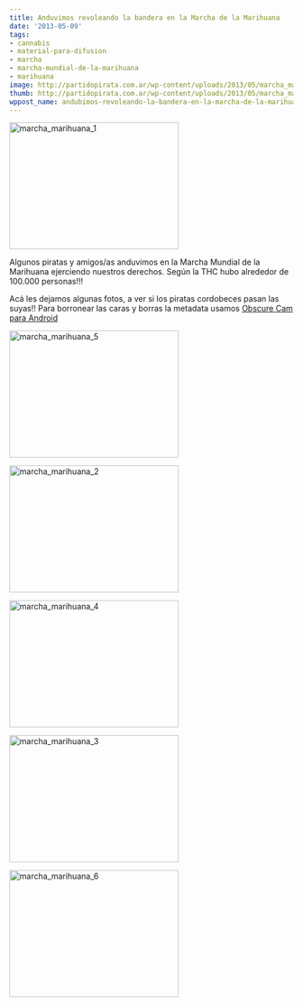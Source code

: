 ```yaml
---
title: Anduvimos revoleando la bandera en la Marcha de la Marihuana
date: '2013-05-09'
tags:
- cannabis
- material-para-difusion
- marcha
- marcha-mundial-de-la-marihuana
- marihuana
image: http://partidopirata.com.ar/wp-content/uploads/2013/05/marcha_marihuana_1.jpg
thumb: http://partidopirata.com.ar/wp-content/uploads/2013/05/marcha_marihuana_1-150x150.jpg
wppost_name: andubimos-revoleando-la-bandera-en-la-marcha-de-la-marihuana
---
```


<a href="http://partidopirata.com.ar/wp-content/uploads/2013/05/marcha_marihuana_1.jpg"><img src="http://partidopirata.com.ar/wp-content/uploads/2013/05/marcha_marihuana_1-300x225.jpg" alt="marcha_marihuana_1" width="300" height="225" class="alignright size-medium wp-image-9139" /></a>

Algunos piratas y amigos/as anduvimos en la Marcha Mundial de la Marihuana ejerciendo nuestros derechos. Según la THC hubo alrededor de 100.000 personas!!!

Acá les dejamos algunas fotos, a ver si los piratas cordobeces pasan las suyas!! Para borronear las caras y borras la metadata usamos <a href="http://guardianproject.info/apps/" target="_blank">Obscure Cam para Android</a>

<a href="http://partidopirata.com.ar/wp-content/uploads/2013/05/marcha_marihuana_5.jpg"><img src="http://partidopirata.com.ar/wp-content/uploads/2013/05/marcha_marihuana_5-300x225.jpg" alt="marcha_marihuana_5" width="300" height="225" class="alignleft size-medium wp-image-9140" /></a>

<a href="http://partidopirata.com.ar/wp-content/uploads/2013/05/marcha_marihuana_2.jpg"><img src="http://partidopirata.com.ar/wp-content/uploads/2013/05/marcha_marihuana_2-300x225.jpg" alt="marcha_marihuana_2" width="300" height="225" class="alignright size-medium wp-image-9141" /></a>

<a href="http://partidopirata.com.ar/wp-content/uploads/2013/05/marcha_marihuana_4.jpg"><img src="http://partidopirata.com.ar/wp-content/uploads/2013/05/marcha_marihuana_4-300x225.jpg" alt="marcha_marihuana_4" width="300" height="225" class="alignleft size-medium wp-image-9142" /></a>

<a href="http://partidopirata.com.ar/wp-content/uploads/2013/05/marcha_marihuana_3.jpg"><img src="http://partidopirata.com.ar/wp-content/uploads/2013/05/marcha_marihuana_3-300x225.jpg" alt="marcha_marihuana_3" width="300" height="225" class="alignright size-medium wp-image-9143" /></a>

<a href="http://partidopirata.com.ar/wp-content/uploads/2013/05/marcha_marihuana_6.jpg"><img src="http://partidopirata.com.ar/wp-content/uploads/2013/05/marcha_marihuana_6-300x225.jpg" alt="marcha_marihuana_6" width="300" height="225" class="alignleft size-medium wp-image-9144" /></a>
